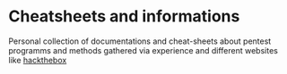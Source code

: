 # Cheatsheets and informations
Personal collection of documentations and cheat-sheets about pentest programms and methods gathered via experience and different websites like [hackthebox](https://academy.hackthebox.com)
